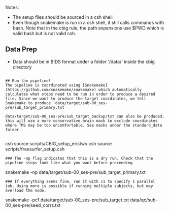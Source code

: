 Notes:
- The setup files should be sourced in a csh shell
- Even though snakemake is run in a csh shell, it still calls commands with bash. Note that in the cbig rule, the path expansions use $PWD which is valid bash but is not valid csh. 

## Data Prep
- Data should be in BIDS format under a folder '/data/' inside the cbig directory


```

## Run the pipeline!
The pipeline is coordinated using [Snakemake](https://github.com/snakemake/snakemake) which automatically calculates what steps need to be run in order to produce a desired file. Since we want to produce the target coordinates, we tell Snakemake to produce `data/target/sub-00_ses-pre/sub_target_primary.txt`

data/target/sub-00_ses-pre/sub_target_backup/txt can also be produced; this will use a more conservative brain mask to exclude coordinates where TMS may be too uncomfortable. See masks under the standard_data folder


```
csh
source scripts/CBIG_setup_eristwo.csh
source scripts/freesurfer_setup.csh
```
### The -np flag indicates that this is a dry run. Check that the pipeline steps look like what you want before proceeding
```
snakemake -np data/target/sub-00_ses-pre/sub_target_primary.txt
```
### If everything seems fine, run it with c1 to specify 1 parallel job. Using more is possible if running multiple subjects, but may overload the node.
```
snakemake -pc1 data/target/sub-00_ses-pre/sub_target.txt data/qc/sub-00_ses-pre/seed_corrs.txt
```

